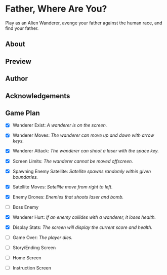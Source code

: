 # Father, Where Are You?

Play as an Alien Wanderer, avenge your father against the human race, and find your father. 

## About 

## Preview 

## Author 

## Acknowledgements 

## Game Plan 

- [X] Wanderer Exist: *A wanderer is on the screen.*
- [X] Wanderer Moves: *The wanderer can move up and down with arrow keys.*
- [X] Wanderer Attack: *The wanderer can shoot a laser with the space key.*
- [X] Screen Limits: *The wanderer cannot be moved offscreen.*
- [X] Spawning Enemy Satellite: *Satellite spawns randomly within given boundaries.*
- [X] Satellite Moves: *Satellite move from right to left.*
- [X] Enemy Drones: *Enemies that shoots laser and bomb.*
- [ ] Boss Enemy
- [X] Wanderer Hurt: *If an enemy collides with a wanderer, it loses health.*
- [X] Display Stats: *The screen will display the current score and health.* 
- [ ] Game Over: *The player dies.* 
- [ ] Story/Ending Screen
- [ ] Home Screen  
- [ ] Instruction Screen

